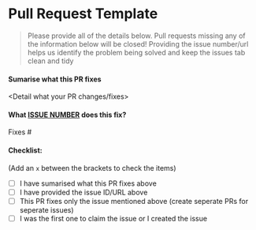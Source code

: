 # Pull Request Template

> Please provide all of the details below. Pull requests missing any of the information below will be closed!
> Providing the issue number/url helps us identify the problem being solved and keep the issues tab clean and tidy

#### **Sumarise what this PR fixes**

<Detail what your PR changes/fixes>

#### **What [ISSUE NUMBER](https://github.com/zero-to-mastery/Keiko-Corp/issues) does this fix?**

Fixes #<enter number>

#### Checklist:

(Add an `x` between the brackets to check the items)

- [ ] I have sumarised what this PR fixes above
- [ ] I have provided the issue ID/URL above
- [ ] This PR fixes only the issue mentioned above (create seperate PRs for seperate issues)
- [ ] I was the first one to claim the issue or I created the issue
